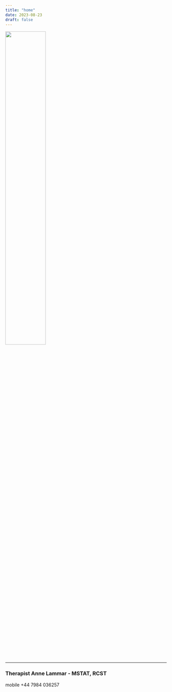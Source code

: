 ```yaml
---
title: "home"
date: 2023-08-23
draft: false
---
```


<img src="/img/anne-b-w.jpg" width="50%" style="margin: auto;" />

<hr />

### Therapist Anne Lammar - MSTAT, RCST  

mobile +44 7984 036257
